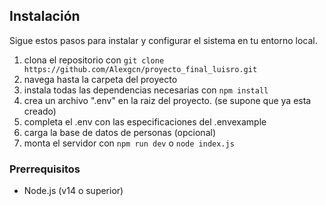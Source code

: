 

## Instalación

Sigue estos pasos para instalar y configurar el sistema en tu entorno local.
1. clona el repositorio con ``` git clone https://github.com/Alexgcn/proyecto_final_luisro.git ```
2. navega hasta la carpeta del proyecto
3. instala todas las dependencias necesarias con ``` npm install ```
4. crea un archivo ".env" en la raiz del proyecto. (se supone que ya esta creado)
5. completa el .env con las especificaciones del .envexample
6. carga la base de datos de personas (opcional)
7. monta el servidor con ``` npm run dev ``` o ``` node index.js ```

### Prerrequisitos

- Node.js (v14 o superior)

